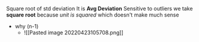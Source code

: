 Square root of std deviation
It is **Avg Deviation**
Sensitive to outliers
we take **square root** because *unit is squared* which doesn't make much sense 
- why (n-1)
	- ![[Pasted image 20220423105708.png]]


